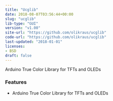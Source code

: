 ```yaml
---
title: "Ucglib"
date: 2018-08-07T03:56:44+00:00
slug: "ucglib"
lib-type: "GUI"
version: "v1.00"
site-url: "https://github.com/olikraus/ucglib"
code-url: "https://github.com/olikraus/ucglib"
last-updated: "2018-01-01"
licenses: 
- BSD
draft: false
---
```

Arduino True Color Library for TFTs and OLEDs

<!--more-->

### Features
- Arduino True Color Library for TFTs and OLEDs
